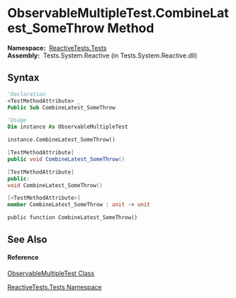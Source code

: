 # ObservableMultipleTest.CombineLatest\_SomeThrow Method

**Namespace:**  [ReactiveTests.Tests](ReactiveTests.Tests\ReactiveTests.Tests.md)  
**Assembly:**  Tests.System.Reactive (in Tests.System.Reactive.dll)

## Syntax

```vb
'Declaration
<TestMethodAttribute> _
Public Sub CombineLatest_SomeThrow
```

```vb
'Usage
Dim instance As ObservableMultipleTest

instance.CombineLatest_SomeThrow()
```

```csharp
[TestMethodAttribute]
public void CombineLatest_SomeThrow()
```

```c++
[TestMethodAttribute]
public:
void CombineLatest_SomeThrow()
```

```fsharp
[<TestMethodAttribute>]
member CombineLatest_SomeThrow : unit -> unit 
```

```jscript
public function CombineLatest_SomeThrow()
```

## See Also

#### Reference

[ObservableMultipleTest Class](ObservableMultipleTest\ObservableMultipleTest.md)

[ReactiveTests.Tests Namespace](ReactiveTests.Tests\ReactiveTests.Tests.md)




